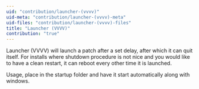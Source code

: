 ```yaml
---
uid: "contribution/launcher-(vvvv)"
uid-meta: "contribution/launcher-(vvvv)-meta"
uid-files: "contribution/launcher-(vvvv)-files"
title: "Launcher (VVVV)"
contribution: "true"
---
```


Launcher (VVVV) will launch a patch after a set delay, after which it can quit itself.
For installs where shutdown procedure is not nice and you would like to have a clean restart, it can reboot every other time it is launched.

Usage, place in the startup folder and have it start automatically along with windows.